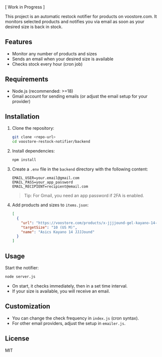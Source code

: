 [ Work in Progress ]

This project is an automatic restock notifier for products on voostore.com. It monitors selected products and notifies you via email as soon as your desired size is back in stock.

## Features

- Monitor any number of products and sizes
- Sends an email when your desired size is available
- Checks stock every hour (cron job)

## Requirements

- Node.js (recommended: >=18)
- Gmail account for sending emails (or adjust the email setup for your provider)

## Installation

1. Clone the repository:
   ```sh
   git clone <repo-url>
   cd voostore-restock-notifier/backend
   ```
2. Install dependencies:
   ```sh
   npm install
   ```
3. Create a `.env` file in the `backend` directory with the following content:

   ```env
   EMAIL_USER=your.email@gmail.com
   EMAIL_PASS=your_app_password
   EMAIL_RECIPIENT=recipient@email.com
   ```

   > Tip: For Gmail, you need an app password if 2FA is enabled.

4. Add products and sizes to `items.json`:
   ```json
   [
     {
       "url": "https://voostore.com/products/x-jjjjound-gel-kayano-14-sneaker-in-white-black",
       "targetSize": "10 (US M)",
       "name": "Asics Kayano 14 JJJJound"
     }
   ]
   ```

## Usage

Start the notifier:

```sh
node server.js
```

- On start, it checks immediately, then in a set time interval.
- If your size is available, you will receive an email.

## Customization

- You can change the check frequency in `index.js` (cron syntax).
- For other email providers, adjust the setup in `emailer.js`.

## License

MIT

